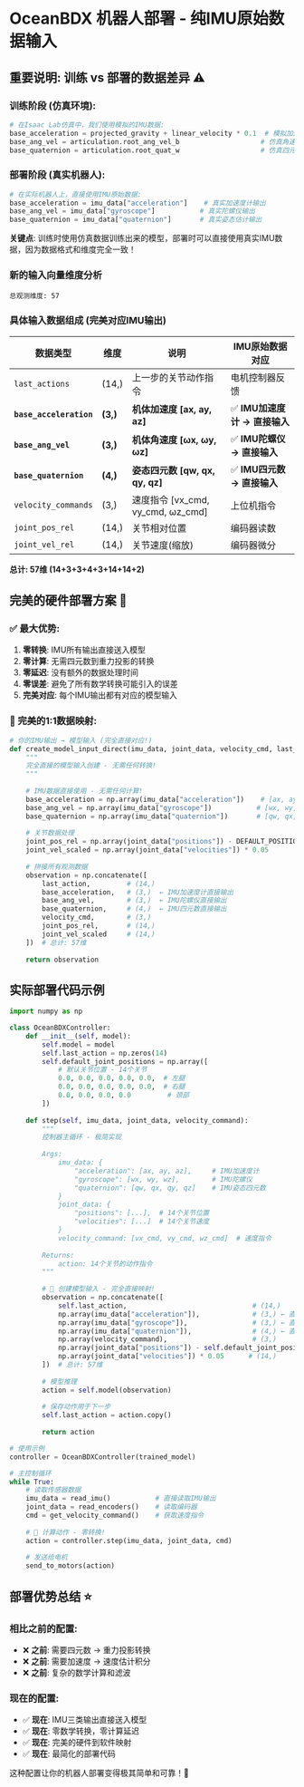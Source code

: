 # OceanBDX 机器人部署 - 纯IMU原始数据输入

## 重要说明: 训练 vs 部署的数据差异 ⚠️

### 训练阶段 (仿真环境):
```python
# 在Isaac Lab仿真中，我们使用模拟的IMU数据:
base_acceleration = projected_gravity + linear_velocity * 0.1  # 模拟加速度计
base_ang_vel = articulation.root_ang_vel_b                    # 仿真角速度
base_quaternion = articulation.root_quat_w                    # 仿真四元数
```

### 部署阶段 (真实机器人):
```python
# 在实际机器人上，直接使用IMU原始数据:
base_acceleration = imu_data["acceleration"]    # 真实加速度计输出
base_ang_vel = imu_data["gyroscope"]           # 真实陀螺仪输出  
base_quaternion = imu_data["quaternion"]       # 真实姿态估计输出
```

**关键点**: 训练时使用仿真数据训练出来的模型，部署时可以直接使用真实IMU数据，因为数据格式和维度完全一致！

### 新的输入向量维度分析
```
总观测维度: 57
```

### 具体输入数据组成 (完美对应IMU输出)

| 数据类型 | 维度 | 说明 | IMU原始数据对应 |
|---------|------|------|----------------|
| `last_actions` | (14,) | 上一步的关节动作指令 | 电机控制器反馈 |
| **`base_acceleration`** | **(3,)** | **机体加速度 [ax, ay, az]** | ✅ **IMU加速度计 → 直接输入** |
| **`base_ang_vel`** | **(3,)** | **机体角速度 [ωx, ωy, ωz]** | ✅ **IMU陀螺仪 → 直接输入** |
| **`base_quaternion`** | **(4,)** | **姿态四元数 [qw, qx, qy, qz]** | ✅ **IMU四元数 → 直接输入** |
| `velocity_commands` | (3,) | 速度指令 [vx_cmd, vy_cmd, ωz_cmd] | 上位机指令 |
| `joint_pos_rel` | (14,) | 关节相对位置 | 编码器读数 |
| `joint_vel_rel` | (14,) | 关节速度(缩放) | 编码器微分 |

**总计: 57维 (14+3+3+4+3+14+14+2)**

## 完美的硬件部署方案 🚀

### ✅ 最大优势:
1. **零转换**: IMU所有输出直接送入模型
2. **零计算**: 无需四元数到重力投影的转换
3. **零延迟**: 没有额外的数据处理时间
4. **零误差**: 避免了所有数学转换可能引入的误差
5. **完美对应**: 每个IMU输出都有对应的模型输入

### 🔄 完美的1:1数据映射:
```python
# 你的IMU输出 → 模型输入 (完全直接对应!)
def create_model_input_direct(imu_data, joint_data, velocity_cmd, last_action):
    """
    完全直接的模型输入创建 - 无需任何转换!
    """
    
    # IMU数据直接使用 - 无需任何计算!
    base_acceleration = np.array(imu_data["acceleration"])    # [ax, ay, az]
    base_ang_vel = np.array(imu_data["gyroscope"])           # [wx, wy, wz] 
    base_quaternion = np.array(imu_data["quaternion"])       # [qw, qx, qy, qz]
    
    # 关节数据处理
    joint_pos_rel = np.array(joint_data["positions"]) - DEFAULT_POSITIONS
    joint_vel_scaled = np.array(joint_data["velocities"]) * 0.05
    
    # 拼接所有观测数据
    observation = np.concatenate([
        last_action,         # (14,)
        base_acceleration,   # (3,)  ← IMU加速度计直接输出
        base_ang_vel,        # (3,)  ← IMU陀螺仪直接输出  
        base_quaternion,     # (4,)  ← IMU四元数直接输出
        velocity_cmd,        # (3,)
        joint_pos_rel,       # (14,)
        joint_vel_scaled     # (14,)
    ])  # 总计: 57维
    
    return observation
```

## 实际部署代码示例

```python
import numpy as np

class OceanBDXController:
    def __init__(self, model):
        self.model = model
        self.last_action = np.zeros(14)
        self.default_joint_positions = np.array([
            # 默认关节位置 - 14个关节
            0.0, 0.0, 0.0, 0.0, 0.0,  # 左腿
            0.0, 0.0, 0.0, 0.0, 0.0,  # 右腿
            0.0, 0.0, 0.0, 0.0         # 颈部
        ])
    
    def step(self, imu_data, joint_data, velocity_command):
        """
        控制器主循环 - 极简实现
        
        Args:
            imu_data: {
                "acceleration": [ax, ay, az],     # IMU加速度计
                "gyroscope": [wx, wy, wz],        # IMU陀螺仪
                "quaternion": [qw, qx, qy, qz]    # IMU姿态四元数
            }
            joint_data: {
                "positions": [...],  # 14个关节位置
                "velocities": [...]  # 14个关节速度
            }
            velocity_command: [vx_cmd, vy_cmd, wz_cmd]  # 速度指令
        
        Returns:
            action: 14个关节的动作指令
        """
        
        # 🚀 创建模型输入 - 完全直接映射!
        observation = np.concatenate([
            self.last_action,                               # (14,)
            np.array(imu_data["acceleration"]),             # (3,) ← 直接使用
            np.array(imu_data["gyroscope"]),                # (3,) ← 直接使用
            np.array(imu_data["quaternion"]),               # (4,) ← 直接使用
            np.array(velocity_command),                     # (3,)
            np.array(joint_data["positions"]) - self.default_joint_positions,  # (14,)
            np.array(joint_data["velocities"]) * 0.05      # (14,)
        ])  # 总计: 57维
        
        # 模型推理
        action = self.model(observation)
        
        # 保存动作用于下一步
        self.last_action = action.copy()
        
        return action

# 使用示例
controller = OceanBDXController(trained_model)

# 主控制循环
while True:
    # 读取传感器数据
    imu_data = read_imu()           # 直接读取IMU输出
    joint_data = read_encoders()    # 读取编码器
    cmd = get_velocity_command()    # 获取速度指令
    
    # 🚀 计算动作 - 零转换!
    action = controller.step(imu_data, joint_data, cmd)
    
    # 发送给电机
    send_to_motors(action)
```

## 部署优势总结 ⭐

### 相比之前的配置:
- ❌ **之前**: 需要四元数 → 重力投影转换
- ❌ **之前**: 需要加速度 → 速度估计积分
- ❌ **之前**: 复杂的数学计算和滤波

### 现在的配置:
- ✅ **现在**: IMU三类输出直接送入模型
- ✅ **现在**: 零数学转换，零计算延迟
- ✅ **现在**: 完美的硬件到软件映射
- ✅ **现在**: 最简化的部署代码

这种配置让你的机器人部署变得极其简单和可靠！🎯
